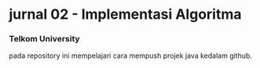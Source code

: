 # jurnal 02 - Implementasi Algoritma
<h3>Telkom University</h3>
<p>pada repository ini mempelajari cara mempush projek java kedalam github.</p>
